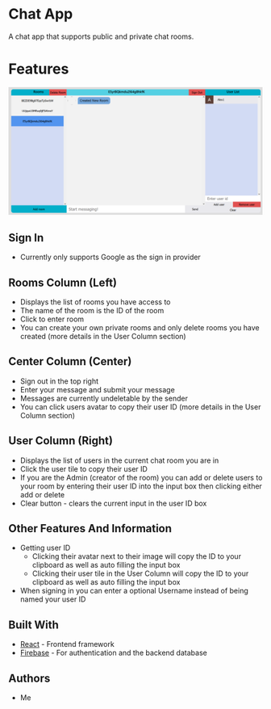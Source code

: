 # Chat App

A chat app that supports public and private chat rooms.

# Features

<!-- ![Features](/resource/layout.png) -->
<img src="./resource/layout.png" width="750" />

## Sign In
- Currently only supports Google as the sign in provider

## Rooms Column (Left)

- Displays the list of rooms you have access to
- The name of the room is the ID of the room
- Click to enter room
- You can create your own private rooms and only delete rooms you have created (more details in the User Column section)

## Center Column (Center)

- Sign out in the top right
- Enter your message and submit your message
- Messages are currently undeletable by the sender
- You can click users avatar to copy their user ID (more details in the User Column section)

## User Column (Right)

- Displays the list of users in the current chat room you are in
- Click the user tile to copy their user ID
- If you are the Admin (creator of the room) you can add or delete users to your room by entering their user ID into the input box then clicking either add or delete
- Clear button - clears the current input in the user ID box


## Other Features And Information
- Getting user ID
    - Clicking their avatar next to their image will copy the ID to your clipboard as well as auto filling the input box
    - Clicking their user tile in the User Column will copy the ID to your clipboard as well as auto filling the input box
- When signing in you can enter a optional Username instead of being named your user ID

## Built With

* [React](https://reactjs.org/) - Frontend framework
* [Firebase](https://firebase.google.com/) - For authentication and the backend database

## Authors

- Me
